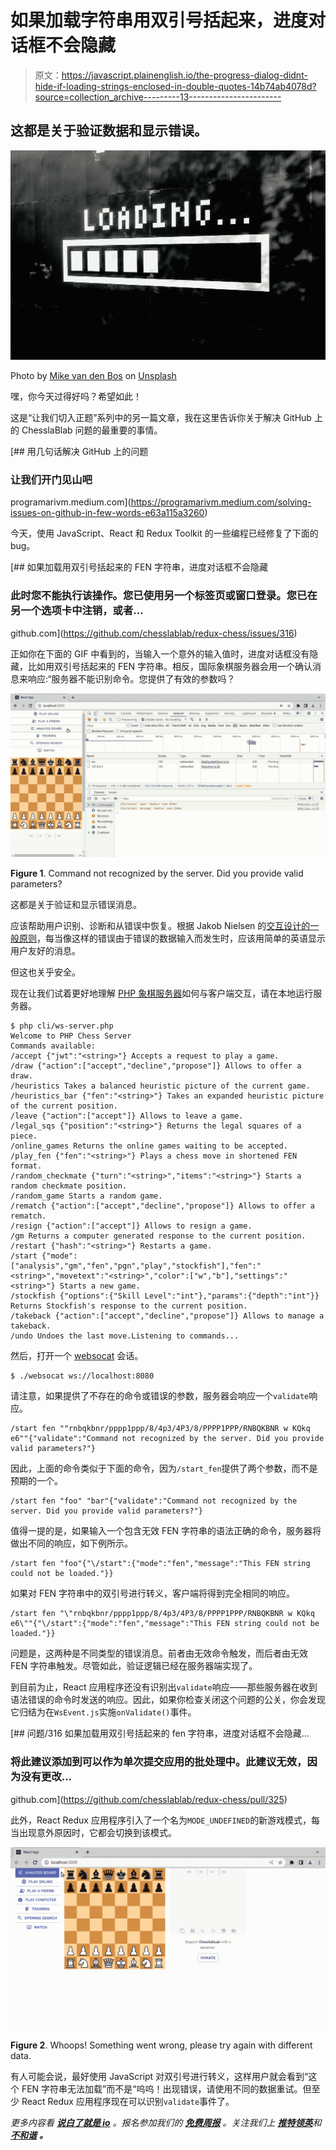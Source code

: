 # 如果加载字符串用双引号括起来，进度对话框不会隐藏

> 原文：<https://javascript.plainenglish.io/the-progress-dialog-didnt-hide-if-loading-strings-enclosed-in-double-quotes-14b74ab4078d?source=collection_archive---------13----------------------->

## 这都是关于验证数据和显示错误。

![](img/7f1384c5b56a6b266903e1dc767bfc4a.png)

Photo by [Mike van den Bos](https://unsplash.com/@mike_van_den_bos?utm_source=unsplash&utm_medium=referral&utm_content=creditCopyText) on [Unsplash](https://unsplash.com/s/photos/loading?utm_source=unsplash&utm_medium=referral&utm_content=creditCopyText)

嘿，你今天过得好吗？希望如此！

这是“让我们切入正题”系列中的另一篇文章，我在这里告诉你关于解决 GitHub 上的 ChesslaBlab 问题的最重要的事情。

[](https://programarivm.medium.com/solving-issues-on-github-in-few-words-e63a115a3260) [## 用几句话解决 GitHub 上的问题

### 让我们开门见山吧

programarivm.medium.com](https://programarivm.medium.com/solving-issues-on-github-in-few-words-e63a115a3260) 

今天，使用 JavaScript、React 和 Redux Toolkit 的一些编程已经修复了下面的 bug。

[](https://github.com/chesslablab/redux-chess/issues/316) [## 如果加载用双引号括起来的 FEN 字符串，进度对话框不会隐藏

### 此时您不能执行该操作。您已使用另一个标签页或窗口登录。您已在另一个选项卡中注销，或者…

github.com](https://github.com/chesslablab/redux-chess/issues/316) 

正如你在下面的 GIF 中看到的，当输入一个意外的输入值时，进度对话框没有隐藏，比如用双引号括起来的 FEN 字符串。相反，国际象棋服务器会用一个确认消息来响应:“服务器不能识别命令。您提供了有效的参数吗？

![](img/3ec337fa364cb8c5486ba5636a56210f.png)

**Figure 1**. Command not recognized by the server. Did you provide valid parameters?

这都是关于验证和显示错误消息。

应该帮助用户识别、诊断和从错误中恢复。根据 Jakob Nielsen 的[交互设计的一般原则](https://www.nngroup.com/articles/ten-usability-heuristics/)，每当像这样的错误由于错误的数据输入而发生时，应该用简单的英语显示用户友好的消息。

但这也关乎安全。

现在让我们试着更好地理解 [PHP 象棋服务器](https://github.com/chesslablab/chess-server)如何与客户端交互，请在本地运行服务器。

```
$ php cli/ws-server.php 
Welcome to PHP Chess Server
Commands available:
/accept {"jwt":"<string>"} Accepts a request to play a game.
/draw {"action":["accept","decline","propose"]} Allows to offer a draw.
/heuristics Takes a balanced heuristic picture of the current game.
/heuristics_bar {"fen":"<string>"} Takes an expanded heuristic picture of the current position.
/leave {"action":["accept"]} Allows to leave a game.
/legal_sqs {"position":"<string>"} Returns the legal squares of a piece.
/online_games Returns the online games waiting to be accepted.
/play_fen {"fen":"<string>"} Plays a chess move in shortened FEN format.
/random_checkmate {"turn":"<string>","items":"<string>"} Starts a random checkmate position.
/random_game Starts a random game.
/rematch {"action":["accept","decline","propose"]} Allows to offer a rematch.
/resign {"action":["accept"]} Allows to resign a game.
/gm Returns a computer generated response to the current position.
/restart {"hash":"<string>"} Restarts a game.
/start {"mode":["analysis","gm","fen","pgn","play","stockfish"],"fen":"<string>","movetext":"<string>","color":["w","b"],"settings":"<string>"} Starts a new game.
/stockfish {"options":{"Skill Level":"int"},"params":{"depth":"int"}} Returns Stockfish's response to the current position.
/takeback {"action":["accept","decline","propose"]} Allows to manage a takeback.
/undo Undoes the last move.Listening to commands...
```

然后，打开一个 [websocat](https://github.com/vi/websocat) 会话。

```
$ ./websocat ws://localhost:8080
```

请注意，如果提供了不存在的命令或错误的参数，服务器会响应一个`validate`响应。

```
/start fen ""rnbqkbnr/pppp1ppp/8/4p3/4P3/8/PPPP1PPP/RNBQKBNR w KQkq e6""{"validate":"Command not recognized by the server. Did you provide valid parameters?"}
```

因此，上面的命令类似于下面的命令，因为`/start_fen`提供了两个参数，而不是预期的一个。

```
/start fen "foo" "bar"{"validate":"Command not recognized by the server. Did you provide valid parameters?"}
```

值得一提的是，如果输入一个包含无效 FEN 字符串的语法正确的命令，服务器将做出不同的响应，如下例所示。

```
/start fen "foo"{"\/start":{"mode":"fen","message":"This FEN string could not be loaded."}}
```

如果对 FEN 字符串中的双引号进行转义，客户端将得到完全相同的响应。

```
/start fen "\"rnbqkbnr/pppp1ppp/8/4p3/4P3/8/PPPP1PPP/RNBQKBNR w KQkq e6\""{"\/start":{"mode":"fen","message":"This FEN string could not be loaded."}}
```

问题是，这两种是不同类型的错误消息。前者由无效命令触发，而后者由无效 FEN 字符串触发。尽管如此，验证逻辑已经在服务器端实现了。

到目前为止，React 应用程序还没有识别出`validate`响应——那些服务器在收到语法错误的命令时发送的响应。因此，如果你检查关闭这个问题的公关，你会发现它归结为在`WsEvent.js`实施`onValidate()`事件。

[](https://github.com/chesslablab/redux-chess/pull/325) [## 问题/316 如果加载用双引号括起来的 fen 字符串，进度对话框不会隐藏…

### 将此建议添加到可以作为单次提交应用的批处理中。此建议无效，因为没有更改…

github.com](https://github.com/chesslablab/redux-chess/pull/325) 

此外，React Redux 应用程序引入了一个名为`MODE_UNDEFINED`的新游戏模式，每当出现意外原因时，它都会切换到该模式。

![](img/d8fa7e60769467c23e446d97ce23084a.png)

**Figure 2**. Whoops! Something went wrong, please try again with different data.

有人可能会说，最好使用 JavaScript 对双引号进行转义，这样用户就会看到“这个 FEN 字符串无法加载”而不是“呜呜！出现错误，请使用不同的数据重试。但至少 React Redux 应用程序现在可以识别`validate`事件了。

*更多内容看* [***说白了就是 io***](https://plainenglish.io/) *。报名参加我们的* [***免费周报***](http://newsletter.plainenglish.io/) *。关注我们上* [***推特***](https://twitter.com/inPlainEngHQ)[***领英***](https://www.linkedin.com/company/inplainenglish/)**和* [***不和谐***](https://discord.gg/GtDtUAvyhW) ***。****